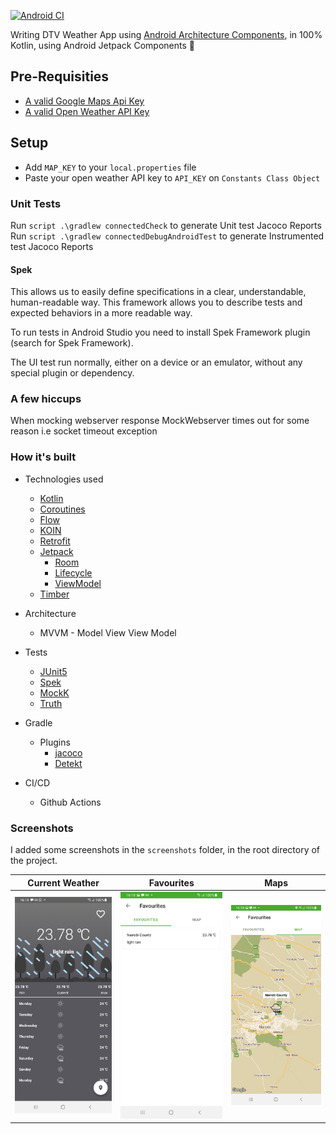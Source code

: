 [![Android CI](https://github.com/sammymutahigicheru/DVT-Weather-App/actions/workflows/main.yml/badge.svg)](https://github.com/sammymutahigicheru/DVT-Weather-App/actions/workflows/main.yml)


Writing DTV Weather App using [Android Architecture Components](https://developer.android.com/topic/libraries/architecture/), in 100% Kotlin, using Android Jetpack Components :rocket:

## Pre-Requisities

- [A valid Google Maps Api Key](https://developers.google.com/maps/documentation/android-sdk/get-api-key)
- [A valid Open Weather API Key](https://openweathermap.org/appid)

## Setup
- Add `MAP_KEY` to your `local.properties` file
- Paste your open weather API key to ``API_KEY`` on `Constants Class Object`

### Unit Tests
Run ```script .\gradlew connectedCheck``` to generate Unit test Jacoco Reports
Run ```script .\gradlew connectedDebugAndroidTest``` to generate Instrumented  test Jacoco Reports

#### Spek

This allows us to easily define specifications in a clear, understandable, human-readable way. This framework allows you to describe tests and expected behaviors in a more readable way.

To run tests in Android Studio you need to install Spek Framework plugin (search for Spek Framework).

The UI test run normally, either on a device or an emulator, without any special plugin or dependency.


### A few hiccups

When mocking webserver response MockWebserver times out for some reason i.e socket timeout exception


### How it's built

* Technologies used
    * [Kotlin](https://kotlinlang.org/)
    * [Coroutines](https://kotlinlang.org/docs/reference/coroutines-overview.html)
    * [Flow](https://kotlinlang.org/docs/reference/coroutines/flow.html)
    * [KOIN](https://insert-koin.io/)
    * [Retrofit](https://square.github.io/retrofit/)
    * [Jetpack](https://developer.android.com/jetpack)
        * [Room](https://developer.android.com/topic/libraries/architecture/room)
        * [Lifecycle](https://developer.android.com/topic/libraries/architecture/lifecycle)
        * [ViewModel](https://developer.android.com/topic/libraries/architecture/viewmodel)
    * [Timber](https://github.com/JakeWharton/timber)

* Architecture
    * MVVM - Model View View Model

* Tests
    * [JUnit5](https://junit.org/junit5/)
    * [Spek](https://www.spekframework.org/)
    * [MockK](https://github.com/mockk/mockk)
    * [Truth](https://github.com/google/truth)

* Gradle
    * Plugins
        * [jacoco](https://github.com/jacoco/jacoco)
        * [Detekt](https://github.com/detekt/detekt)

* CI/CD
    * Github Actions

### Screenshots

I added some screenshots in the `screenshots` folder, in the root directory of the project.

Current Weather | Favourites | Maps
--- | --- | ---
<img src="https://github.com/sammymutahigicheru/DVT-Weather-App/blob/main/screenshots/current_weather.jpg" width="280"/> | <img src="https://github.com/sammymutahigicheru/DVT-Weather-App/blob/main/screenshots/favourites.jpg" width="280"/> | <img src="https://github.com/sammymutahigicheru/DVT-Weather-App/blob/main/screenshots/maps.jpg" width="280"/>